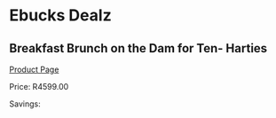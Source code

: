 
# Ebucks Dealz
## Breakfast Brunch on the Dam for Ten- Harties
[Product Page](https://www.ebucks.com/web/shop/productSelected.do?prodId=223572137&catId=322194367)

Price: R4599.00

Savings: 


	